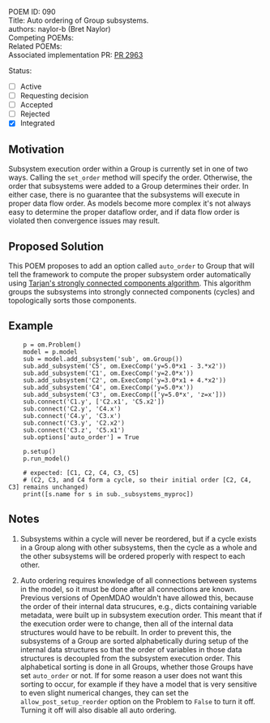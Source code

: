 POEM ID: 090  
Title: Auto ordering of Group subsystems.  
authors: naylor-b (Bret Naylor)  
Competing POEMs:  
Related POEMs:  
Associated implementation PR: [PR 2963](https://github.com/OpenMDAO/OpenMDAO/pull/2963)

Status:

- [ ] Active
- [ ] Requesting decision
- [ ] Accepted 
- [ ] Rejected
- [x] Integrated

## Motivation

Subsystem execution order within a Group is currently set in one of two ways.  Calling the `set_order` method will
specify the order.  Otherwise, the order that subsystems were added to a Group determines their order. In either case,
there is no guarantee that the subsystems will execute in proper data flow order. As models become more complex it's not
always easy to determine the proper dataflow order, and if data flow order is violated then convergence issues may result.


## Proposed Solution

This POEM proposes to add an option called `auto_order` to Group that will tell the framework to compute the proper
subsystem order automatically using 
[Tarjan's strongly connected components algorithm](https://en.wikipedia.org/wiki/Tarjan%27s_strongly_connected_components_algorithm).
This algorithm groups the subsystems into strongly connected components (cycles) and topologically sorts those components.


## Example

```language=python
    p = om.Problem()
    model = p.model
    sub = model.add_subsystem('sub', om.Group())
    sub.add_subsystem('C5', om.ExecComp('y=5.0*x1 - 3.*x2'))
    sub.add_subsystem('C1', om.ExecComp('y=2.0*x'))
    sub.add_subsystem('C2', om.ExecComp('y=3.0*x1 + 4.*x2'))
    sub.add_subsystem('C4', om.ExecComp('y=5.0*x'))
    sub.add_subsystem('C3', om.ExecComp(['y=5.0*x', 'z=x']))
    sub.connect('C1.y', ['C2.x1', 'C5.x2'])
    sub.connect('C2.y', 'C4.x')
    sub.connect('C4.y', 'C3.x')
    sub.connect('C3.y', 'C2.x2')
    sub.connect('C3.z', 'C5.x1')
    sub.options['auto_order'] = True

    p.setup()
    p.run_model()

    # expected: [C1, C2, C4, C3, C5]
    # (C2, C3, and C4 form a cycle, so their initial order [C2, C4, C3] remains unchanged)
    print([s.name for s in sub._subsystems_myproc])
```


## Notes

1) Subsystems within a cycle will never be reordered, but if a cycle exists in a Group along with other
subsystems, then the cycle as a whole and the other subsystems will be ordered properly with respect to each other.

2) Auto ordering requires knowledge of all connections between systems in the model, so it must be done after all
connections are known.  Previous versions of OpenMDAO wouldn't have allowed this, because the order of their internal
data strucures, e.g., dicts containing variable metadata, were built up in subsystem execution order.
This meant that if the execution order were to change, then all of the internal data structures would have to be
rebuilt.  In order to prevent this, the subsystems of a Group are sorted alphabetically during setup of the 
internal data structures so that the order of variables in those data structures is decoupled from the subsystem
execution order.  This alphabetical sorting is done in all Groups, whether those Groups have set `auto_order` or 
not.  If for some reason a user does not want this sorting to occur, for example if they have a model that is
very sensitive to even slight numerical changes, they can set the `allow_post_setup_reorder` option
on the Problem to `False` to turn it off.  Turning it off will also disable all auto ordering.

